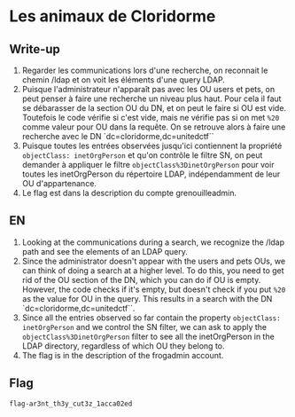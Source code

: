 # Les animaux de Cloridorme

## Write-up

1. Regarder les communications lors d'une recherche, on reconnait le chemin /ldap et on voit les éléments d'une query LDAP.
2. Puisque l'administrateur n'apparaît pas avec les OU users et pets, on peut penser à faire une recherche un niveau plus haut. Pour cela il faut se débarasser de la section OU du DN, et on peut le faire si OU est vide. Toutefois le code vérifie si c'est vide, mais ne vérifie pas si on met `%20` comme valeur pour OU dans la requête. On se retrouve alors à faire une recherche avec le DN `dc=cloridorme,dc=unitedctf``
3. Puisque toutes les entrées observées jusqu'ici contiennent la propriété `objectClass: inetOrgPerson` et qu'on contrôle le filtre SN, on peut demander à appliquer le filtre `objectClass%3DinetOrgPerson` pour voir toutes les inetOrgPerson du répertoire LDAP, indépendamment de leur OU d'appartenance.
4. Le flag est dans la description du compte grenouilleadmin.

## EN

1. Looking at the communications during a search, we recognize the /ldap path and see the elements of an LDAP query.
2. Since the administrator doesn't appear with the users and pets OUs, we can think of doing a search at a higher level. To do this, you need to get rid of the OU section of the DN, which you can do if OU is empty. However, the code checks if it's empty, but doesn't check if you put `%20` as the value for OU in the query. This results in a search with the DN `dc=cloridorme,dc=unitedctf``.
3. Since all the entries observed so far contain the property `objectClass: inetOrgPerson` and we control the SN filter, we can ask to apply the `objectClass%3DinetOrgPerson` filter to see all the inetOrgPerson in the LDAP directory, regardless of which OU they belong to.
4. The flag is in the description of the frogadmin account.


## Flag

`flag-ar3nt_th3y_cut3z_1acca02ed`
